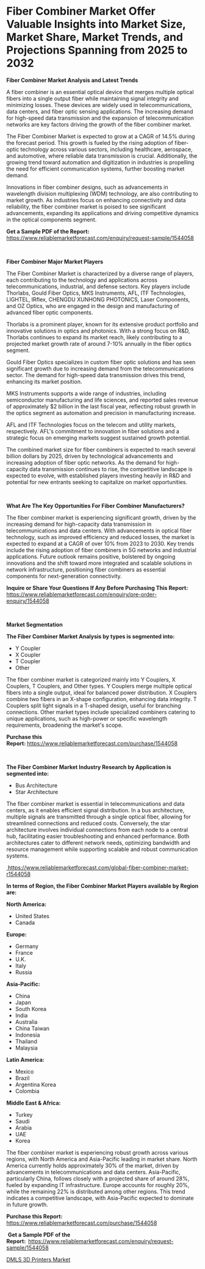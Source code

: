 <p><h1>Fiber Combiner Market Offer Valuable Insights into Market Size, Market Share, Market Trends, and Projections Spanning from 2025 to 2032</h1></p><p><strong>Fiber Combiner Market Analysis and Latest Trends</strong></p>
<p><p>A fiber combiner is an essential optical device that merges multiple optical fibers into a single output fiber while maintaining signal integrity and minimizing losses. These devices are widely used in telecommunications, data centers, and fiber optic sensing applications. The increasing demand for high-speed data transmission and the expansion of telecommunication networks are key factors driving the growth of the fiber combiner market.</p><p>The Fiber Combiner Market is expected to grow at a CAGR of 14.5% during the forecast period. This growth is fueled by the rising adoption of fiber-optic technology across various sectors, including healthcare, aerospace, and automotive, where reliable data transmission is crucial. Additionally, the growing trend toward automation and digitization in industries is propelling the need for efficient communication systems, further boosting market demand.</p><p>Innovations in fiber combiner designs, such as advancements in wavelength division multiplexing (WDM) technology, are also contributing to market growth. As industries focus on enhancing connectivity and data reliability, the fiber combiner market is poised to see significant advancements, expanding its applications and driving competitive dynamics in the optical components segment.</p></p>
<p><strong>Get a Sample PDF of the Report:&nbsp;</strong> <a href="https://www.reliablemarketforecast.com/enquiry/request-sample/1544058?utm_campaign=1134&utm_medium=2&utm_source=Github&utm_content=ia&utm_term=17022025&utm_id=fiber-combiner">https://www.reliablemarketforecast.com/enquiry/request-sample/1544058</a></p>
<p>&nbsp;</p>
<p><strong>Fiber Combiner Major Market Players</strong></p>
<p><p>The Fiber Combiner Market is characterized by a diverse range of players, each contributing to the technology and applications across telecommunications, industrial, and defense sectors. Key players include Thorlabs, Gould Fiber Optics, MKS Instruments, AFL, ITF Technologies, LIGHTEL, IRflex, CHENGDU XUNHONG PHOTONICS, Laser Components, and OZ Optics, who are engaged in the design and manufacturing of advanced fiber optic components.</p><p>Thorlabs is a prominent player, known for its extensive product portfolio and innovative solutions in optics and photonics. With a strong focus on R&D, Thorlabs continues to expand its market reach, likely contributing to a projected market growth rate of around 7-10% annually in the fiber optics segment.</p><p>Gould Fiber Optics specializes in custom fiber optic solutions and has seen significant growth due to increasing demand from the telecommunications sector. The demand for high-speed data transmission drives this trend, enhancing its market position.</p><p>MKS Instruments supports a wide range of industries, including semiconductor manufacturing and life sciences, and reported sales revenue of approximately $2 billion in the last fiscal year, reflecting robust growth in the optics segment as automation and precision in manufacturing increase.</p><p>AFL and ITF Technologies focus on the telecom and utility markets, respectively. AFL's commitment to innovation in fiber solutions and a strategic focus on emerging markets suggest sustained growth potential.</p><p>The combined market size for fiber combiners is expected to reach several billion dollars by 2025, driven by technological advancements and increasing adoption of fiber optic networks. As the demand for high-capacity data transmission continues to rise, the competitive landscape is expected to evolve, with established players investing heavily in R&D and potential for new entrants seeking to capitalize on market opportunities.</p></p>
<p>&nbsp;</p>
<p><strong>What Are The Key Opportunities For Fiber Combiner Manufacturers?</strong></p>
<p><p>The fiber combiner market is experiencing significant growth, driven by the increasing demand for high-capacity data transmission in telecommunications and data centers. With advancements in optical fiber technology, such as improved efficiency and reduced losses, the market is expected to expand at a CAGR of over 10% from 2023 to 2030. Key trends include the rising adoption of fiber combiners in 5G networks and industrial applications. Future outlook remains positive, bolstered by ongoing innovations and the shift toward more integrated and scalable solutions in network infrastructure, positioning fiber combiners as essential components for next-generation connectivity.</p></p>
<p><strong>Inquire or Share Your Questions If Any Before Purchasing This Report:</strong> <a href="https://www.reliablemarketforecast.com/enquiry/pre-order-enquiry/1544058?utm_campaign=1134&utm_medium=2&utm_source=Github&utm_content=ia&utm_term=17022025&utm_id=fiber-combiner">https://www.reliablemarketforecast.com/enquiry/pre-order-enquiry/1544058</a></p>
<p>&nbsp;</p>
<p><strong>Market Segmentation</strong></p>
<p><strong>The Fiber Combiner Market Analysis by types is segmented into:</strong></p>
<p><ul><li>Y Coupler</li><li>X Coupler</li><li>T Coupler</li><li>Other</li></ul></p>
<p><p>The fiber combiner market is categorized mainly into Y Couplers, X Couplers, T Couplers, and Other types. Y Couplers merge multiple optical fibers into a single output, ideal for balanced power distribution. X Couplers combine two fibers in an X-shape configuration, enhancing data integrity. T Couplers split light signals in a T-shaped design, useful for branching connections. Other market types include specialized combiners catering to unique applications, such as high-power or specific wavelength requirements, broadening the market's scope.</p></p>
<p><strong>Purchase this Report:&nbsp;</strong><a href="https://www.reliablemarketforecast.com/purchase/1544058?utm_campaign=1134&utm_medium=2&utm_source=Github&utm_content=ia&utm_term=17022025&utm_id=fiber-combiner">https://www.reliablemarketforecast.com/purchase/1544058</a></p>
<p>&nbsp;</p>
<p><strong>The Fiber Combiner Market Industry Research by Application is segmented into:</strong></p>
<p><ul><li>Bus Architecture</li><li>Star Architecture</li></ul></p>
<p><p>The fiber combiner market is essential in telecommunications and data centers, as it enables efficient signal distribution. In a bus architecture, multiple signals are transmitted through a single optical fiber, allowing for streamlined connections and reduced costs. Conversely, the star architecture involves individual connections from each node to a central hub, facilitating easier troubleshooting and enhanced performance. Both architectures cater to different network needs, optimizing bandwidth and resource management while supporting scalable and robust communication systems.</p></p>
<p><a href="https://www.reliablemarketforecast.com/global-fiber-combiner-market-r1544058?utm_campaign=1134&utm_medium=2&utm_source=Github&utm_content=ia&utm_term=17022025&utm_id=fiber-combiner">&nbsp;https://www.reliablemarketforecast.com/global-fiber-combiner-market-r1544058</a></p>
<p><strong>In terms of Region, the Fiber Combiner Market Players available by Region are:</strong></p>
<p>
    <p> <strong> North America: </strong>
        <ul>
            <li>United States</li>
            <li>Canada</li>
        </ul>
        </p> 
    <p> <strong> Europe: </strong>
        <ul>
            <li>Germany</li>
            <li>France</li>
            <li>U.K.</li>
            <li>Italy</li>
            <li>Russia</li>
        </ul>
        </p> 
    <p> <strong> Asia-Pacific: </strong>
        <ul>
            <li>China</li>
            <li>Japan</li>
            <li>South Korea</li>
            <li>India</li>
            <li>Australia</li>
            <li>China Taiwan</li>
            <li>Indonesia</li>
            <li>Thailand</li>
            <li>Malaysia</li>
        </ul>
        </p> 
    <p> <strong> Latin America: </strong>
        <ul>
            <li>Mexico</li>
            <li>Brazil</li>
            <li>Argentina Korea</li>
            <li>Colombia</li>
        </ul>
        </p> 
    <p> <strong> Middle East & Africa: </strong>
        <ul>
            <li>Turkey</li>
            <li>Saudi</li>
            <li>Arabia</li>
            <li>UAE</li>
            <li>Korea</li>
        </ul>
    </p>
    </p>
<p><p>The fiber combiner market is experiencing robust growth across various regions, with North America and Asia-Pacific leading in market share. North America currently holds approximately 30% of the market, driven by advancements in telecommunications and data centers. Asia-Pacific, particularly China, follows closely with a projected share of around 28%, fueled by expanding IT infrastructure. Europe accounts for roughly 20%, while the remaining 22% is distributed among other regions. This trend indicates a competitive landscape, with Asia-Pacific expected to dominate in future growth.</p></p>
<p><strong>Purchase this Report: </strong><a href="https://www.reliablemarketforecast.com/purchase/1544058?utm_campaign=1134&utm_medium=2&utm_source=Github&utm_content=ia&utm_term=17022025&utm_id=fiber-combiner">https://www.reliablemarketforecast.com/purchase/1544058</a></p>
<p>&nbsp;<strong>Get a Sample PDF of the Report:&nbsp;&nbsp;</strong><a href="https://www.reliablemarketforecast.com/enquiry/request-sample/1544058?utm_campaign=1134&utm_medium=2&utm_source=Github&utm_content=ia&utm_term=17022025&utm_id=fiber-combiner">https://www.reliablemarketforecast.com/enquiry/request-sample/1544058</a></p>
<p><strong></strong></p>
<p><p><a href="https://github.com/BryceTownsendr/Market-Research-Report-List-7/blob/main/dmls-3d-printers-market.md?utm_campaign=1134&utm_medium=2&utm_source=Github&utm_content=ia&utm_term=17022025&utm_id=fiber-combiner">DMLS 3D Printers Market</a></p></p>